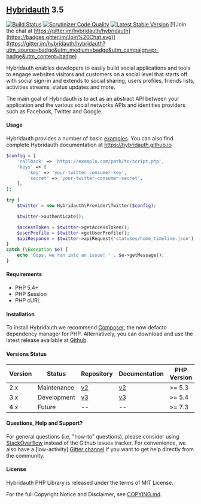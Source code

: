 ## [Hybridauth](https://hybridauth.github.io/) 3.5

[![Build Status](https://travis-ci.org/hybridauth/hybridauth.svg?branch=master)](https://travis-ci.org/hybridauth/hybridauth) [![Scrutinizer Code Quality](https://scrutinizer-ci.com/g/hybridauth/hybridauth/badges/quality-score.png?b=master)](https://scrutinizer-ci.com/g/hybridauth/hybridauth/?branch=master) [![Latest Stable Version](https://poser.pugx.org/hybridauth/hybridauth/v/stable.png)](https://packagist.org/packages/hybridauth/hybridauth) [![Join the chat at https://gitter.im/hybridauth/hybridauth](https://badges.gitter.im/Join%20Chat.svg)](https://gitter.im/hybridauth/hybridauth?utm_source=badge&utm_medium=badge&utm_campaign=pr-badge&utm_content=badge)

Hybridauth enables developers to easily build social applications and tools to engage websites visitors and customers on a social level that starts off with social sign-in and extends to social sharing, users profiles, friends lists, activities streams, status updates and more.

The main goal of Hybridauth is to act as an abstract API between your application and the various social networks APIs and identities providers such as Facebook, Twitter and Google.

#### Usage

Hybridauth provides a number of basic [examples](https://github.com/hybridauth/hybridauth/tree/master/examples). You can also find complete Hybridauth documentation at https://hybridauth.github.io

```php
$config = [
    'callback' => 'https://example.com/path/to/script.php',
    'keys' => [
        'key' => 'your-twitter-consumer-key',
        'secret' => 'your-twitter-consumer-secret',
    ],
];

try {
    $twitter = new Hybridauth\Provider\Twitter($config);

    $twitter->authenticate();

    $accessToken = $twitter->getAccessToken();
    $userProfile = $twitter->getUserProfile();
    $apiResponse = $twitter->apiRequest('statuses/home_timeline.json');
}
catch (\Exception $e) {
    echo 'Oops, we ran into an issue! ' . $e->getMessage();
}
```

#### Requirements

* PHP 5.4+
* PHP Session
* PHP cURL

#### Installation

To install Hybridauth we recommend [Composer](https://getcomposer.org/), the now defacto dependency manager for PHP. Alternatively, you can download and use the latest release available at [Github](https://github.com/hybridauth/hybridauth/releases).

#### Versions Status

| Version | Status      | Repository              | Documentation           | PHP Version |
|---------|-------------|-------------------------|-------------------------|-------------|
| 2.x     | Maintenance | [v2][hybridauth-2-repo] | [v2][hybridauth-2-docs] | >= 5.3      |
| 3.x     | Development | [v3][hybridauth-3-repo] | [v3][hybridauth-3-docs] | >= 5.4      |
| 4.x     | Future      | --                      | --                      | >= 7.3      |

[hybridauth-2-repo]: https://github.com/hybridauth/hybridauth/tree/v2
[hybridauth-3-repo]: https://github.com/hybridauth/hybridauth/
[hybridauth-2-docs]: https://hybridauth.github.io/hybridauth/
[hybridauth-3-docs]: https://hybridauth.github.io/

#### Questions, Help and Support?

For general questions (i.e, "how-to" questions), please consider using [StackOverflow](https://stackoverflow.com/questions/tagged/hybridauth) instead of the Github issues tracker. For convenience, we also have a [low-activity] [Gitter channel](https://gitter.im/hybridauth/hybridauth) if you want to get help directly from the community.

#### License

Hybridauth PHP Library is released under the terms of MIT License.

For the full Copyright Notice and Disclaimer, see [COPYING.md](https://github.com/hybridauth/hybridauth/blob/master/COPYING.md).
